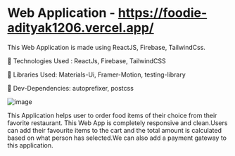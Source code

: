 # Web Application - https://foodie-adityak1206.vercel.app/

This Web Application is made using ReactJS, Firebase, TailwindCss.

📌 Technologies Used : ReactJs, Firebase, TailwindCSS

📌  Libraries Used: Materials-Ui, Framer-Motion, testing-library

📌  Dev-Dependencies: autoprefixer, postcss

![image](https://user-images.githubusercontent.com/88239432/174139782-26600100-4a8a-4974-af8d-88e4322ee96c.png)

This Application helps user to order food items of their choice from their favorite restaurant. This Web App  is completely responsive and clean.Users can add their favourite items to the cart and the total amount is calculated based on what person has selected.We can also add a payment gateway to this application.



